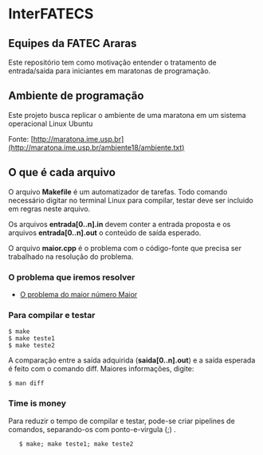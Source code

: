 # InterFATECS

## Equipes da FATEC Araras

Este repositório tem como motivação entender o tratamento de entrada/saida para iniciantes em maratonas de programação.

## Ambiente de programação

Este projeto busca replicar o ambiente de uma maratona em um sistema operacional Linux Ubuntu

Fonte: [http://maratona.ime.usp.br](http://maratona.ime.usp.br/ambiente18/ambiente.txt)

## O que é cada arquivo

O arquivo <b>Makefile</b> é um automatizador de tarefas. Todo comando necessário digitar no terminal Linux para compilar, testar deve ser incluido em regras neste arquivo.

Os arquivos <b>entrada[0..n].in</b> devem conter a entrada proposta e os arquivos <b>entrada[0..n].out</b> o conteúdo de saída esperado.

O arquivo <b>maior.cpp</b> é o problema com o código-fonte que precisa ser trabalhado na resolução do problema.

### O problema que iremos resolver

 * [O problema do maior número Maior](https://www.urionlinejudge.com.br/judge/pt/problems/view/1013)

 ### Para compilar e testar

	$ make
    $ make teste1
    $ make teste2

A comparação entre a saída adquirida (<b>saida[0..n].out</b>) e a saída esperada é feito com o comando diff. Maiores informações, digite:

    $ man diff

### Time is money

Para reduzir o tempo de compilar e testar, pode-se criar pipelines de comandos, separando-os com ponto-e-virgula (;) .

       $ make; make teste1; make teste2
